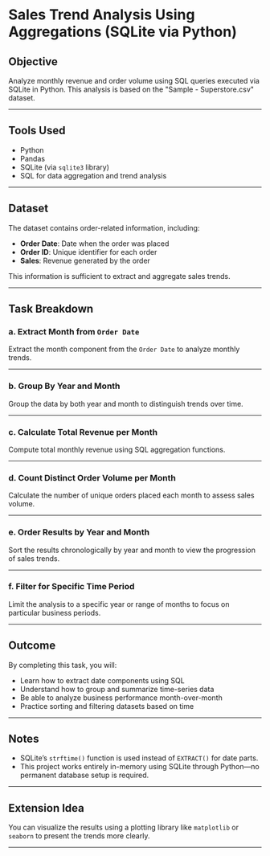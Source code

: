 #  Sales Trend Analysis Using Aggregations (SQLite via Python)

##  Objective

Analyze monthly revenue and order volume using SQL queries executed via SQLite in Python. This analysis is based on the "Sample - Superstore.csv" dataset.

---

##  Tools Used

- Python
- Pandas
- SQLite (via `sqlite3` library)
- SQL for data aggregation and trend analysis

---

##  Dataset

The dataset contains order-related information, including:
- **Order Date**: Date when the order was placed
- **Order ID**: Unique identifier for each order
- **Sales**: Revenue generated by the order

This information is sufficient to extract and aggregate sales trends.

---

##  Task Breakdown

### a. Extract Month from `Order Date`

Extract the month component from the `Order Date` to analyze monthly trends.

---

### b. Group By Year and Month

Group the data by both year and month to distinguish trends over time.

---

### c. Calculate Total Revenue per Month

Compute total monthly revenue using SQL aggregation functions.

---

### d. Count Distinct Order Volume per Month

Calculate the number of unique orders placed each month to assess sales volume.

---

### e. Order Results by Year and Month

Sort the results chronologically by year and month to view the progression of sales trends.

---

### f. Filter for Specific Time Period

Limit the analysis to a specific year or range of months to focus on particular business periods.

---

##  Outcome

By completing this task, you will:

- Learn how to extract date components using SQL
- Understand how to group and summarize time-series data
- Be able to analyze business performance month-over-month
- Practice sorting and filtering datasets based on time

---

##  Notes

- SQLite’s `strftime()` function is used instead of `EXTRACT()` for date parts.
- This project works entirely in-memory using SQLite through Python—no permanent database setup is required.

---

##  Extension Idea

You can visualize the results using a plotting library like `matplotlib` or `seaborn` to present the trends more clearly.

---
